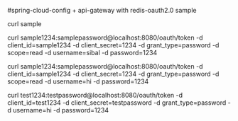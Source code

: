 #spring-cloud-config + api-gateway with redis-oauth2.0 sample

curl sample

curl sample1234:samplepassword@localhost:8080/oauth/token -d client_id=sample1234 -d client_secret=1234 -d grant_type=password -d scope=read -d username=sibal -d password=1234

curl sample1234:samplepassword@localhost:8080/oauth/token -d client_id=sample1234 -d client_secret=1234 -d grant_type=password -d scope=read -d username=hi -d password=1234

curl test1234:testpassword@localhost:8080/oauth/token -d client_id=test1234 -d client_secret=testpassword -d grant_type=password -d username=hi -d password=1234 